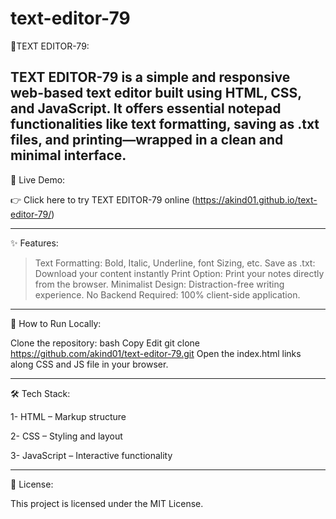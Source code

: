 # text-editor-79

📝TEXT EDITOR-79:

TEXT EDITOR-79 is a simple and responsive web-based text editor built using HTML, CSS, and JavaScript.
It offers essential notepad functionalities like text formatting, saving as .txt files, and printing—wrapped in a clean and minimal interface.
------------------------------------------------------------------------------------------------------------------------------------------------------------------------------
🔗 Live Demo:

👉 Click here to try TEXT EDITOR-79 online
(https://akind01.github.io/text-editor-79/)

------------------------------------------------------------------------------------------------------------------------------------------------------------------------------

✨ Features:

> Text Formatting: Bold, Italic, Underline, font Sizing, etc.
> Save as .txt: Download your content instantly
> Print Option: Print your notes directly from the browser.
> Minimalist Design: Distraction-free writing experience.
> No Backend Required: 100% client-side application.

------------------------------------------------------------------------------------------------------------------------------------------------------------------------------

🚀 How to Run Locally:

Clone the repository:
bash
Copy
Edit
git clone https://github.com/akind01/text-editor-79.git
Open the index.html links along CSS and JS file in your browser.


------------------------------------------------------------------------------------------------------------------------------------------------------------------------------

🛠️ Tech Stack:

1- HTML – Markup structure

2- CSS – Styling and layout

3- JavaScript – Interactive functionality


------------------------------------------------------------------------------------------------------------------------------------------------------------------------------

📄 License:

This project is licensed under the MIT License.
